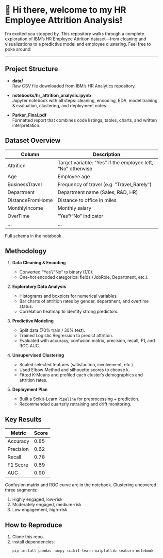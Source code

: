 # 👋 Hi there, welcome to my HR Employee Attrition Analysis!

I’m excited you stopped by. This repository walks through a complete exploration of IBM’s HR Employee Attrition dataset—from cleaning and visualizations to a predictive model and employee clustering. Feel free to poke around!

---

## Project Structure


- **data/**  
  Raw CSV file downloaded from IBM’s HR Analytics repository.

- **notebooks/hr_attrition_analysis.ipynb**  
  Jupyter notebook with all steps: cleaning, encoding, EDA, model training & evaluation, clustering, and deployment notes.

- **Parker_Final.pdf**  
  Formatted report that combines code listings, tables, charts, and written interpretation.

## Dataset Overview

| Column                   | Description                                                      |
|--------------------------|------------------------------------------------------------------|
| Attrition                | Target variable: “Yes” if the employee left, “No” otherwise      |
| Age                      | Employee age                                                    |
| BusinessTravel           | Frequency of travel (e.g. “Travel_Rarely”)                       |
| Department               | Department name (Sales, R&D, HR)                                |
| DistanceFromHome         | Distance to office in miles                                      |
| MonthlyIncome            | Monthly salary                                                   |
| OverTime                 | “Yes”/“No” indicator                                             |
| …                        | …                                                                |

Full schema in the notebook.

## Methodology

1. **Data Cleaning & Encoding**  
   - Converted “Yes”/“No” to binary (1/0).  
   - One-hot encoded categorical fields (JobRole, Department, etc.).

2. **Exploratory Data Analysis**  
   - Histograms and boxplots for numerical variables.  
   - Bar charts of attrition rates by gender, department, and overtime status.  
   - Correlation heatmap to identify strong predictors.

3. **Predictive Modeling**  
   - Split data (70% train / 30% test).  
   - Trained Logistic Regression to predict attrition.  
   - Evaluated with accuracy, confusion matrix, precision, recall, F1, and ROC AUC.

4. **Unsupervised Clustering**  
   - Scaled selected features (satisfaction, involvement, etc.).  
   - Used Elbow Method and silhouette scores to choose k.  
   - Fitted K-Means and profiled each cluster’s demographics and attrition rates.

5. **Deployment Plan**  
   - Built a Scikit-Learn `Pipeline` for preprocessing + prediction.  
   - Recommended quarterly retraining and drift monitoring.

## Key Results

| Metric    | Score |
|-----------|-------|
| Accuracy  | 0.85  |
| Precision | 0.62  |
| Recall    | 0.78  |
| F1 Score  | 0.69  |
| AUC       | 0.90  |

Confusion matrix and ROC curve are in the notebook. Clustering uncovered three segments:
1. Highly engaged, low-risk  
2. Moderately engaged, medium-risk  
3. Low engagement, high-risk  

## How to Reproduce

1. Clone this repo.  
2. Install dependencies:
   ```bash
   pip install pandas numpy scikit-learn matplotlib seaborn notebook
